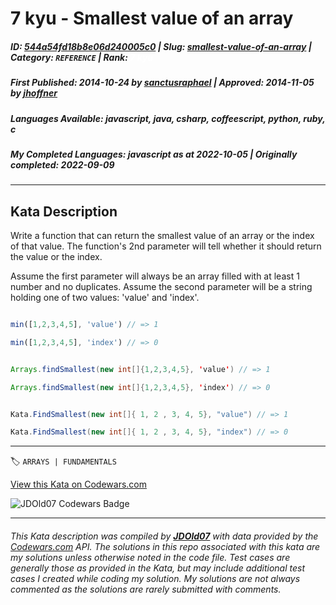 # 7 kyu - Smallest value of an array

##### **ID**: [544a54fd18b8e06d240005c0](https://www.codewars.com/kata/544a54fd18b8e06d240005c0) | **Slug**: [smallest-value-of-an-array](https://www.codewars.com/kata/544a54fd18b8e06d240005c0) | **Category**: `REFERENCE` | **Rank**: <span style="color:white">7 kyu</span>

##### **First Published**: 2014-10-24 ***by*** [sanctusraphael](https://www.codewars.com/users/sanctusraphael) | **Approved**: 2014-11-05 ***by*** [jhoffner](https://www.codewars.com/users/jhoffner)

##### **Languages Available**: javascript, java, csharp, coffeescript, python, ruby, c

##### **My Completed Languages**: javascript ***as at*** 2022-10-05 | **Originally completed**: 2022-09-09

---

## Kata Description


Write a function that can return the smallest value of an array or the index of that value. The function's 2nd parameter will tell whether it should return the value or the index.



Assume the first parameter will always be an array filled with at least 1 number and no duplicates. Assume the second parameter will be a string holding one of two values: 'value' and 'index'.



```javascript

min([1,2,3,4,5], 'value') // => 1

min([1,2,3,4,5], 'index') // => 0

```



```java

Arrays.findSmallest(new int[]{1,2,3,4,5}, 'value') // => 1

Arrays.findSmallest(new int[]{1,2,3,4,5}, 'index') // => 0

```



```C#

Kata.FindSmallest(new int[]{ 1, 2 , 3, 4, 5}, "value") // => 1

Kata.FindSmallest(new int[]{ 1, 2 , 3, 4, 5}, "index") // => 0

```

---


🏷 `ARRAYS | FUNDAMENTALS`


[View this Kata on Codewars.com](https://www.codewars.com/kata/544a54fd18b8e06d240005c0)

![](https://www.codewars.com/users/jdold07/badges/large "JDOld07 Codewars Badge")

---

###### *This Kata description was compiled by [**JDOld07**](https://tpstech.dev) with data provided by the [Codewars.com](https://www.codewars.com) API.  The solutions in this repo associated with this kata are my solutions unless otherwise noted in the code file.  Test cases are generally those as provided in the Kata, but may include additional test cases I created while coding my solution.  My solutions are not always commented as the solutions are rarely submitted with comments.*
